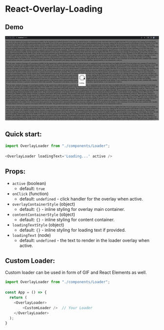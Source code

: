 # React-Overlay-Loading


## Demo
![](https://github.com/muhazzib/react-overlay-loading/blob/main/src/demo/demo.gif?raw=true)


## Quick start:

```javascript
import OverlayLoader from "./components/Loader";

<OverlayLoader loadingText='Loading...' active />

```

## Props:

- `active` (boolean)
  - default: `true`
- `onClick` (function)
  - default: `undefined` - click handler for the overlay when active.
- `overlayContainerStyle` (object)
  - default: `{}` - inline styling for overlay main container.
- `contentContainerStyle` (object)
  - default: `{}` - inline styling for content container.
- `loadingTextStyle` (object)
  - default: `{}` - inline styling for loading text if provided.
- `loadingText` (node)
  - default: `undefined` - the text to render in the loader overlay when active.

## Custom Loader:
Custom loader can be used in form of GIF and React Elements as well.

```javascript
import OverlayLoader from "./components/Loader";

const App = () => {
  return (
    <OverlayLoader>
        <CustomLoader />  // Your Loader
    </OverlayLoader>
  );
}